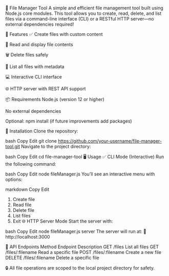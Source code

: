 📁 File Manager Tool
A simple and efficient file management tool built using Node.js core modules. This tool allows you to create, read, delete, and list files via a command-line interface (CLI) or a RESTful HTTP server—no external dependencies required!

🚀 Features
✅ Create files with custom content

📖 Read and display file contents

🗑️ Delete files safely

📂 List all files with metadata

💻 Interactive CLI interface

🌐 HTTP server with REST API support

📦 Requirements
Node.js (version 12 or higher)

No external dependencies

Optional: npm install (if future improvements add packages)

🔧 Installation
Clone the repository:

bash
Copy
Edit
git clone https://github.com/your-username/file-manager-tool.git
Navigate to the project directory:

bash
Copy
Edit
cd file-manager-tool
🖥️ Usage
✅ CLI Mode (Interactive)
Run the following command:

bash
Copy
Edit
node fileManager.js
You’ll see an interactive menu with options:

markdown
Copy
Edit
1. Create file
2. Read file
3. Delete file
4. List files
5. Exit
🌐 HTTP Server Mode
Start the server with:

bash
Copy
Edit
node fileManager.js server
The server will run at:
📍 http://localhost:3000

📡 API Endpoints
Method	Endpoint	Description
GET	/files	List all files
GET	/files/:filename	Read a specific file
POST	/files/:filename	Create a new file
DELETE	/files/:filename	Delete a specific file

🔒 All file operations are scoped to the local project directory for safety.

